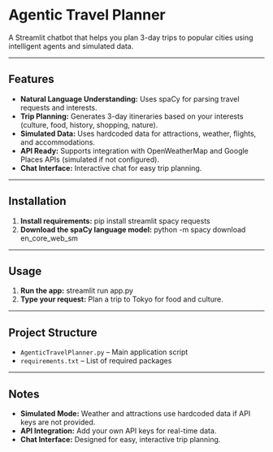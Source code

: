 # Agentic Travel Planner

A Streamlit chatbot that helps you plan 3-day trips to popular cities using intelligent agents and simulated data.

---

## Features

- **Natural Language Understanding:** Uses spaCy for parsing travel requests and interests.
- **Trip Planning:** Generates 3-day itineraries based on your interests (culture, food, history, shopping, nature).
- **Simulated Data:** Uses hardcoded data for attractions, weather, flights, and accommodations.
- **API Ready:** Supports integration with OpenWeatherMap and Google Places APIs (simulated if not configured).
- **Chat Interface:** Interactive chat for easy trip planning.

---

## Installation

1. **Install requirements:** pip install streamlit spacy requests
2. **Download the spaCy language model:** python -m spacy download en_core_web_sm

---

## Usage

1. **Run the app:** streamlit run app.py
2. **Type your request:**  Plan a trip to Tokyo for food and culture.

---

## Project Structure

- `AgenticTravelPlanner.py` – Main application script
- `requirements.txt` – List of required packages

---

## Notes

- **Simulated Mode:** Weather and attractions use hardcoded data if API keys are not provided.
- **API Integration:** Add your own API keys for real-time data.
- **Chat Interface:** Designed for easy, interactive trip planning.
